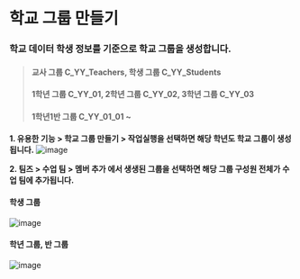 # 학교 그룹 만들기

### 학교 데이터 학생 정보를 기준으로 학교 그룹을 생성합니다.
>#### 교사 그룹 C_YY_Teachers, 학생 그룹  C_YY_Students   
>#### 1학년 그룹 C_YY_01, 2학년 그룹 C_YY_02, 3학년 그룹 C_YY_03    
>#### 1학년1반 그룹 C_YY_01_01  ~


****1. 유용한 기능 > 학교 그룹 만들기 > 작업실행을 선택하면 해당 학년도 학교 그룹이 생성됩니다.****
![image](https://github.com/user-attachments/assets/fc14f825-d0dc-476e-8a4a-a44a4970f4b0)   

****2. 팀즈 > 수업 팀 > 멤버 추가 에서 생생된 그룹을 선택하면 해당 그룹 구성원 전체가 수업 팀에 추가됩니다.****
#### 학생 그룹   
![image](https://github.com/user-attachments/assets/036738a9-d1d0-4ffa-8630-f9bc8249be3a)
#### 학년 그룹, 반 그룹   
![image](https://github.com/user-attachments/assets/ee7d1bc4-53f0-46d6-8352-e763ce155ede)

